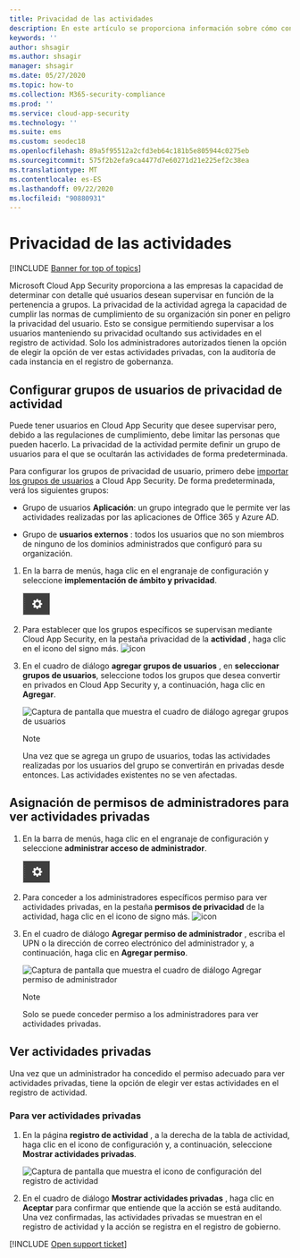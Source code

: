 ```yaml
---
title: Privacidad de las actividades
description: En este artículo se proporciona información sobre cómo configurar la supervisión de la actividad para que cumpla con la Directiva de privacidad del usuario.
keywords: ''
author: shsagir
ms.author: shsagir
manager: shsagir
ms.date: 05/27/2020
ms.topic: how-to
ms.collection: M365-security-compliance
ms.prod: ''
ms.service: cloud-app-security
ms.technology: ''
ms.suite: ems
ms.custom: seodec18
ms.openlocfilehash: 89a5f95512a2cfd3eb64c181b5e805944c0275eb
ms.sourcegitcommit: 575f2b2efa9ca4477d7e60271d21e225ef2c38ea
ms.translationtype: MT
ms.contentlocale: es-ES
ms.lasthandoff: 09/22/2020
ms.locfileid: "90880931"
---
```

# <a name="activity-privacy"></a>Privacidad de las actividades

[!INCLUDE [Banner for top of topics](includes/banner.md)]

Microsoft Cloud App Security proporciona a las empresas la capacidad de determinar con detalle qué usuarios desean supervisar en función de la pertenencia a grupos. La privacidad de la actividad agrega la capacidad de cumplir las normas de cumplimiento de su organización sin poner en peligro la privacidad del usuario. Esto se consigue permitiendo supervisar a los usuarios manteniendo su privacidad ocultando sus actividades en el registro de actividad. Solo los administradores autorizados tienen la opción de elegir la opción de ver estas actividades privadas, con la auditoría de cada instancia en el registro de gobernanza.

## <a name="configure-activity-privacy-user-groups"></a>Configurar grupos de usuarios de privacidad de actividad

Puede tener usuarios en Cloud App Security que desee supervisar pero, debido a las regulaciones de cumplimiento, debe limitar las personas que pueden hacerlo. La privacidad de la actividad permite definir un grupo de usuarios para el que se ocultarán las actividades de forma predeterminada.

Para configurar los grupos de privacidad de usuario, primero debe [importar los grupos de usuarios](user-groups.md) a Cloud App Security. De forma predeterminada, verá los siguientes grupos:

- Grupo de usuarios **Aplicación**: un grupo integrado que le permite ver las actividades realizadas por las aplicaciones de Office 365 y Azure AD.

- Grupo de **usuarios externos** : todos los usuarios que no son miembros de ninguno de los dominios administrados que configuró para su organización.

1. En la barra de menús, haga clic en el engranaje de configuración y seleccione **implementación de ámbito y privacidad**.

    ![icono de configuración](media/settings-icon.png)

1. Para establecer que los grupos específicos se supervisan mediante Cloud App Security, en la pestaña privacidad de la **actividad** , haga clic en el icono del signo más.
    ![icon](media/plus-icon.png)

1. En el cuadro de diálogo **agregar grupos de usuarios** , en **seleccionar grupos de usuarios**, seleccione todos los grupos que desea convertir en privados en Cloud App Security y, a continuación, haga clic en **Agregar**.

    ![Captura de pantalla que muestra el cuadro de diálogo agregar grupos de usuarios](media/activity-privacy-add-user-groups.png)

    > [!NOTE]
    > Una vez que se agrega un grupo de usuarios, todas las actividades realizadas por los usuarios del grupo se convertirán en privadas desde entonces. Las actividades existentes no se ven afectadas.

## <a name="assign-admins-permission-to-view-private-activities"></a>Asignación de permisos de administradores para ver actividades privadas

1. En la barra de menús, haga clic en el engranaje de configuración y seleccione **administrar acceso de administrador**.

    ![icono de configuración](media/settings-icon.png)

1. Para conceder a los administradores específicos permiso para ver actividades privadas, en la pestaña **permisos de privacidad** de la actividad, haga clic en el icono de signo más.
    ![icon](media/plus-icon.png)

1. En el cuadro de diálogo **Agregar permiso de administrador** , escriba el UPN o la dirección de correo electrónico del administrador y, a continuación, haga clic en **Agregar permiso**.

    ![Captura de pantalla que muestra el cuadro de diálogo Agregar permiso de administrador](media/activity-privacy-add-admin-permission.png)

    > [!NOTE]
    > Solo se puede conceder permiso a los administradores para ver actividades privadas.

## <a name="viewing-private-activities"></a>Ver actividades privadas

Una vez que un administrador ha concedido el permiso adecuado para ver actividades privadas, tiene la opción de elegir ver estas actividades en el registro de actividad.

### <a name="to-view-private-activities"></a>Para ver actividades privadas

1. En la página **registro de actividad** , a la derecha de la tabla de actividad, haga clic en el icono de configuración y, a continuación, seleccione **Mostrar actividades privadas**.

    ![Captura de pantalla que muestra el icono de configuración del registro de actividad](media/activity-privacy-view-settings-icon.png)

1. En el cuadro de diálogo **Mostrar actividades privadas** , haga clic en **Aceptar** para confirmar que entiende que la acción se está auditando. Una vez confirmadas, las actividades privadas se muestran en el registro de actividad y la acción se registra en el registro de gobierno.

[!INCLUDE [Open support ticket](includes/support.md)]
